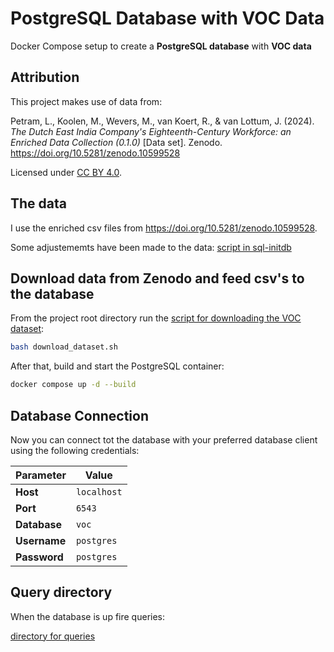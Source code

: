 # PostgreSQL Database with VOC Data

Docker Compose setup to create a **PostgreSQL database** with **VOC data**

## Attribution

This project makes use of data from:

Petram, L., Koolen, M., Wevers, M., van Koert, R., & van Lottum, J. (2024).
*The Dutch East India Company's Eighteenth-Century Workforce: an Enriched Data Collection (0.1.0)* [Data set].
Zenodo. https://doi.org/10.5281/zenodo.10599528

Licensed under [CC BY 4.0](https://creativecommons.org/licenses/by/4.0/).

## The data

I use the enriched csv files from https://doi.org/10.5281/zenodo.10599528. 

Some adjustememts have been made to the data: [script in sql-initdb](./sql-initdb/)

## Download data from Zenodo and feed csv's to the database

From the project root directory run the [script for downloading the VOC dataset](.download_dataset.sh):

```bash
bash download_dataset.sh
```

After that, build and start the PostgreSQL container:

```bash
docker compose up -d --build
```

## Database Connection

Now you can connect tot the database with your preferred database client using the following credentials:

| Parameter    | Value       |
| ------------ | ----------- |
| **Host**     | `localhost` |
| **Port**     | `6543`      |
| **Database** | `voc`       |
| **Username** | `postgres`  |
| **Password** | `postgres`  |

## Query directory

When the database is up fire queries:

[directory for queries](./queries/)